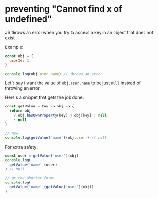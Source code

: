 # preventing "Cannot find x of undefined"

JS throws an error when you try to access a key in an object that does not exist.

Example:

```js
const obj = {
  userId: 1
}

console.log(obj.user.name) // throws an error
```

Let's say i want the value of `obj.user.name` to be just `null` instead of throwing an error.

Here's a snippet that gets the job done:

```js
const getValue = key => obj => {
  return obj
    ? obj.hasOwnProperty(key) ? obj[key] : null
    : null
}

// now
console.log(getValue('name')(obj.user)) // null
```

For extra safety:

```js
const user = getValue('user')(obj)
console.log(
  getValue('name')(user)
) // null

// or the shorter form:
console.log(
  getValue('name')(getValue('user')(obj))
)
````
